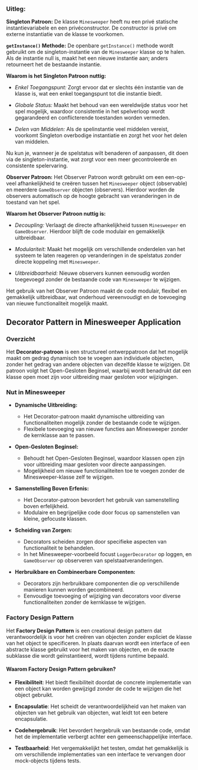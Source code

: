 ### Uitleg:

**Singleton Patroon:**
De klasse `Minesweeper` heeft nu een privé statische instantievariabele en een privéconstructor. De constructor is privé om externe instantiatie van de klasse te voorkomen.

**`getInstance()` Methode:**
De openbare `getInstance()` methode wordt gebruikt om de singleton-instantie van de `Minesweeper` klasse op te halen. Als de instantie null is, maakt het een nieuwe instantie aan; anders retourneert het de bestaande instantie.

**Waarom is het Singleton Patroon nuttig:**

- *Enkel Toegangspunt:* Zorgt ervoor dat er slechts één instantie van de klasse is, wat een enkel toegangspunt tot die instantie biedt.

- *Globale Status:* Maakt het behoud van een wereldwijde status voor het spel mogelijk, waardoor consistentie in het spelverloop wordt gegarandeerd en conflicterende toestanden worden vermeden.

- *Delen van Middelen:* Als de spelinstantie veel middelen vereist, voorkomt Singleton overbodige instantiatie en zorgt het voor het delen van middelen.

Nu kun je, wanneer je de spelstatus wilt benaderen of aanpassen, dit doen via de singleton-instantie, wat zorgt voor een meer gecontroleerde en consistente spelervaring.


**Observer Patroon:**
Het Observer Patroon wordt gebruikt om een een-op-veel afhankelijkheid te creëren tussen het `Minesweeper` object (observable) en meerdere `GameObserver` objecten (observers). Hierdoor worden de observers automatisch op de hoogte gebracht van veranderingen in de toestand van het spel.

**Waarom het Observer Patroon nuttig is:**

- *Decoupling:* Verlaagt de directe afhankelijkheid tussen `Minesweeper` en `GameObserver`. Hierdoor blijft de code modulair en gemakkelijk uitbreidbaar.

- *Modulariteit:* Maakt het mogelijk om verschillende onderdelen van het systeem te laten reageren op veranderingen in de spelstatus zonder directe koppeling met `Minesweeper`.

- *Uitbreidbaarheid:* Nieuwe observers kunnen eenvoudig worden toegevoegd zonder de bestaande code van `Minesweeper` te wijzigen.

Het gebruik van het Observer Patroon maakt de code modulair, flexibel en gemakkelijk uitbreidbaar, wat onderhoud vereenvoudigt en de toevoeging van nieuwe functionaliteit mogelijk maakt.


## Decorator Pattern in Minesweeper Application

### Overzicht

Het **Decorator-patroon** is een structureel ontwerppatroon dat het mogelijk maakt om gedrag dynamisch toe te voegen aan individuele objecten, zonder het gedrag van andere objecten van dezelfde klasse te wijzigen. Dit patroon volgt het Open-Gesloten Beginsel, waarbij wordt benadrukt dat een klasse open moet zijn voor uitbreiding maar gesloten voor wijzigingen.

### Nut in Minesweeper

- **Dynamische Uitbreiding:**
    - Het Decorator-patroon maakt dynamische uitbreiding van functionaliteiten mogelijk zonder de bestaande code te wijzigen.
    - Flexibele toevoeging van nieuwe functies aan Minesweeper zonder de kernklasse aan te passen.

- **Open-Gesloten Beginsel:**
    - Behoudt het Open-Gesloten Beginsel, waardoor klassen open zijn voor uitbreiding maar gesloten voor directe aanpassingen.
    - Mogelijkheid om nieuwe functionaliteiten toe te voegen zonder de Minesweeper-klasse zelf te wijzigen.

- **Samenstelling Boven Erfenis:**
    - Het Decorator-patroon bevordert het gebruik van samenstelling boven erfelijkheid.
    - Modulaire en begrijpelijke code door focus op samenstellen van kleine, gefocuste klassen.

- **Scheiding van Zorgen:**
    - Decorators scheiden zorgen door specifieke aspecten van functionaliteit te behandelen.
    - In het Minesweeper-voorbeeld focust `LoggerDecorator` op loggen, en `GameObserver` op observeren van spelstaatveranderingen.

- **Herbruikbare en Combineerbare Componenten:**
    - Decorators zijn herbruikbare componenten die op verschillende manieren kunnen worden gecombineerd.
    - Eenvoudige toevoeging of wijziging van decorators voor diverse functionaliteiten zonder de kernklasse te wijzigen.

### Factory Design Pattern

Het **Factory Design Pattern** is een creational design pattern dat verantwoordelijk is voor het creëren van objecten zonder expliciet de klasse van het object te specificeren. In plaats daarvan wordt een interface of een abstracte klasse gebruikt voor het maken van objecten, en de exacte subklasse die wordt geïnstantieerd, wordt tijdens runtime bepaald.

#### Waarom Factory Design Pattern gebruiken?

- **Flexibiliteit**: Het biedt flexibiliteit doordat de concrete implementatie van een object kan worden gewijzigd zonder de code te wijzigen die het object gebruikt.

- **Encapsulatie**: Het scheidt de verantwoordelijkheid van het maken van objecten van het gebruik van objecten, wat leidt tot een betere encapsulatie.

- **Codehergebruik**: Het bevordert hergebruik van bestaande code, omdat het de implementatie verbergt achter een gemeenschappelijke interface.

- **Testbaarheid**: Het vergemakkelijkt het testen, omdat het gemakkelijk is om verschillende implementaties van een interface te vervangen door mock-objects tijdens tests.

